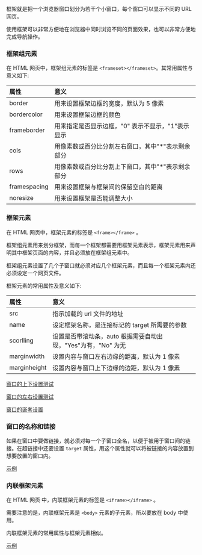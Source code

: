 
框架就是把一个浏览器窗口划分为若干个小窗口，每个窗口可以显示不同的 URL 网页。

使用框架可以非常方便地在浏览器中同时浏览不同的页面效果，也可以非常方便地完成导航操作。


### 框架组元素

在 HTML 网页中，框架组元素的标签是 `<frameset></frameset>`。其常用属性与意义如下:

| 属性 | 意义 |
|:----|:------|
| border | 用来设置框架边框的宽度，默认为 5 像素 |
| bordercolor | 用来设置框架边框的颜色 |
| frameborder | 用来指定是否显示边框，"0" 表示不显示，"1"表示显示 |
| cols | 用像素数或百分比分割左右窗口，其中"*"表示剩余部分 |
| rows | 用像素数或百分比分割上下窗口，其中"*"表示剩余部分 |
| framespacing | 用来设置框架与框架间的保留空白的距离 |
| noresize | 用来设置框架是否能调整大小 |


### 框架元素

在 HTML 网页中，框架元素的标签是 `<frame></frame>` 。

框架组元素用来划分框架，而每一个框架都需要用框架元素表示，框架元素用来声明其中框架页面的内容，并且必须放在框架组元素中。

框架组元素设置了几个子窗口就必须对应几个框架元素，而且每一个框架元素内还必须设定一个网页文件。

框架元素的常用属性及意义如下:

| 属性 | 意义 |
|:-----|:-----|
| src  | 指示加载的 url 文件的地址 |
| name | 设定框架名称，是连接标记的 target 所需要的参数 |
| scorlling | 设置是否带滚动条，auto 根据需要自动出现，"Yes"为有，"No" 为无 |
| marginwidth | 设置内容与窗口左右边缘的距离，默认为 1 像素 |
| marginheight | 设置内容与窗口上下边缘的边距，默认为 1 像素 |


[窗口的上下设置测试](t/02_frameset_updown.html)

[窗口的左右设置测试](t/02_frameset_leftright.html)

[窗口的嵌套设置](t/02_frameset_nest.html)


### 窗口的名称和链接

如果在窗口中要做链接，就必须对每一个子窗口全名，以便于被用于窗口间的链接。在超链接中还要设置 `target` 属性，用这个属性就可以将被链接的内容放置到想要放置的窗口内。

[示例](t/02_frameset_myframe.html)


### 内联框架元素

在 HTML 网页 中，内联框架元素的标签是 `<iframe></iframe>` 。

需要注意的是，内联框架元素是 `<body>` 元素的子元素，所以要放在 body 中使用。

内联框架元素的常用属性与框架元素相似。

[示例](t/02_iframe.html)
